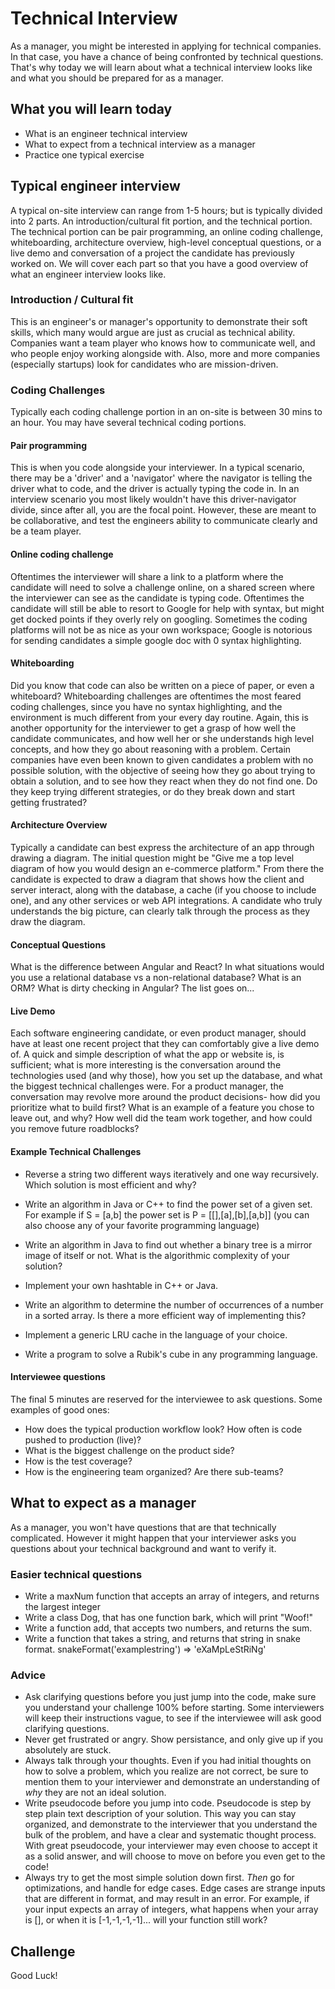 # Technical Interview

As a manager, you might be interested in applying for technical companies. In that case, you have a chance of being confronted by technical questions. That's why today we will learn about what a technical interview looks like and what you should be prepared for as a manager.

## What you will learn today
* What is an engineer technical interview
* What to expect from a technical interview as a manager
* Practice one typical exercise

## Typical engineer interview
A typical on-site interview can range from 1-5 hours; but is typically divided into 2 parts. An introduction/cultural fit portion, and the technical portion. The technical portion can be pair programming, an online coding challenge, whiteboarding, architecture overview, high-level conceptual questions, or a live demo and conversation of a project the candidate has previously worked on. We will cover each part so that you have a good overview of what an engineer interview looks like.

### Introduction / Cultural fit
This is an engineer's or manager's opportunity to demonstrate their soft skills, which many would argue are just as crucial as technical ability. Companies want a team player who knows how to communicate well, and who people enjoy working alongside with. Also, more and more companies (especially startups) look for candidates who are mission-driven.

### Coding Challenges
Typically each coding challenge portion in an on-site is between 30 mins to an hour. You may have several technical coding portions.

#### Pair programming
This is when you code alongside your interviewer. In a typical scenario, there may be a 'driver' and a 'navigator' where the navigator is telling the driver what to code, and the driver is actually typing the code in. In an interview scenario you most likely wouldn't have this driver-navigator divide, since after all, you are the focal point. However, these are meant to be collaborative, and test the engineers ability to communicate clearly and be a team player.

#### Online coding challenge
Oftentimes the interviewer will share a link to a platform where the candidate will need to solve a challenge online, on a shared screen where the interviewer can see as the candidate is typing code. Oftentimes the candidate will still be able to resort to Google for help with syntax, but might get docked points if they overly rely on googling. Sometimes the coding platforms will not be as nice as your own workspace; Google is notorious for sending candidates a simple google doc with 0 syntax highlighting.

#### Whiteboarding
Did you know that code can also be written on a piece of paper, or even a whiteboard? Whiteboarding challenges are oftentimes the most feared coding challenges, since you have no syntax highlighting, and the environment is much different from your every day routine. Again, this is another opportunity for the interviewer to get a grasp of how well the candidate communicates, and how well her or she understands high level concepts, and how they go about reasoning with a problem. Certain companies have even been known to given candidates a problem with no possible solution, with the objective of seeing how they go about trying to obtain a solution, and to see how they react when they do not find one. Do they keep trying different strategies, or do they break down and start getting frustrated?

#### Architecture Overview
Typically a candidate can best express the architecture of an app through drawing a diagram. The initial question might be "Give me a top level diagram of how you would design an e-commerce platform." From there the candidate is expected to draw a diagram that shows how the client and server interact, along with the database, a cache (if you choose to include one), and any other services or web API integrations. A candidate who truly understands the big picture, can clearly talk through the process as they draw the diagram.

#### Conceptual Questions
What is the difference between Angular and React? In what situations would you use a relational database vs a non-relational database? What is an ORM? What is dirty checking in Angular? The list goes on...

#### Live Demo
Each software engineering candidate, or even product manager, should have at least one recent project that they can comfortably give a live demo of. A quick and simple description of what the app or website is, is sufficient; what is more interesting is the conversation around the technologies used (and why those), how you set up the database, and what the biggest technical challenges were. For a product manager, the conversation may revolve more around the product decisions- how did you prioritize what to build first? What is an example of a feature you chose to leave out, and why? How well did the team work together, and how could you remove future roadblocks?

#### Example Technical Challenges

- Reverse a string two different ways iteratively and one way recursively. Which solution is most efficient and why?

- Write an algorithm in Java or C++ to find the power set of a given set. For example if S = [a,b] the power set is P = [[],[a],[b],[a,b]] (you can also choose any of your favorite programming language)

- Write an algorithm in Java to find out whether a binary tree is a mirror image of itself or not. What is the algorithmic complexity of your solution?

- Implement your own hashtable in C++ or Java.

- Write an algorithm to determine the number of occurrences of a number in a sorted array. Is there a more efficient way of implementing this?

- Implement a generic LRU cache in the language of your choice.

- Write a program to solve a Rubik's cube in any programming language.


#### Interviewee questions
The final 5 minutes are reserved for the interviewee to ask questions. Some examples of good ones:
- How does the typical production workflow look? How often is code pushed to production (live)?
- What is the biggest challenge on the product side?
- How is the test coverage?
- How is the engineering team organized? Are there sub-teams?

## What to expect as a manager
As a manager, you won't have questions that are that technically complicated. However it might happen that your interviewer asks you questions about your technical background and want to verify it.

### Easier technical questions

- Write a maxNum function that accepts an array of integers, and returns the largest integer
- Write a class Dog, that has one function bark, which will print "Woof!"
- Write a function add, that accepts two numbers, and returns the sum.
- Write a function that takes a string, and returns that string in snake format. snakeFormat('examplestring') => 'eXaMpLeStRiNg'

### Advice
- Ask clarifying questions before you just jump into the code, make sure you understand your challenge 100% before starting. Some interviewers will keep their instructions vague, to see if the interviewee will ask good clarifying questions.
- Never get frustrated or angry. Show persistance, and only give up if you absolutely are stuck.
- Always talk through your thoughts. Even if you had initial thoughts on how to solve a problem, which you realize are not correct, be sure to mention them to your interviewer and demonstrate an understanding of _why_ they are not an ideal solution.
- Write pseudocode before you jump into code. Pseudocode is step by step plain text description of your solution. This way you can stay organized, and demonstrate to the interviewer that you understand the bulk of the problem, and have a clear and systematic thought process. With great pseudocode, your interviewer may even choose to accept it as a solid answer, and will choose to move on before you even get to the code!
- Always try to get the most simple solution down first. _Then_ go for optimizations, and handle for edge cases. Edge cases are strange inputs that are different in format, and may result in an error. For example, if your input expects an array of integers, what happens when your array is [], or when it is [-1,-1,-1,-1]... will your function still work?

## Challenge

Good Luck!
